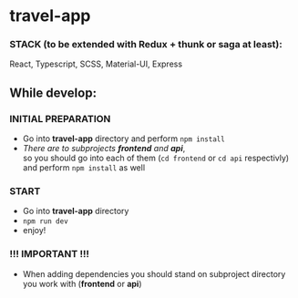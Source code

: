 # travel-app

### STACK (to be extended with Redux + thunk or saga at least): 
React, Typescript, SCSS, Material-UI, Express

## While develop:
### INITIAL PREPARATION
* Go into __travel-app__ directory and perform ```npm install```
* _There are to subprojects __frontend__  and __api___,  
so you should
go into each of them (```cd frontend``` or ```cd api``` respectivly) and perform ```npm install``` as well


### START
* Go into __travel-app__ directory
* ```npm run dev```
* enjoy!

### !!! IMPORTANT !!!
* When adding dependencies you should stand on subproject directory you work with (__frontend__ or __api__)
